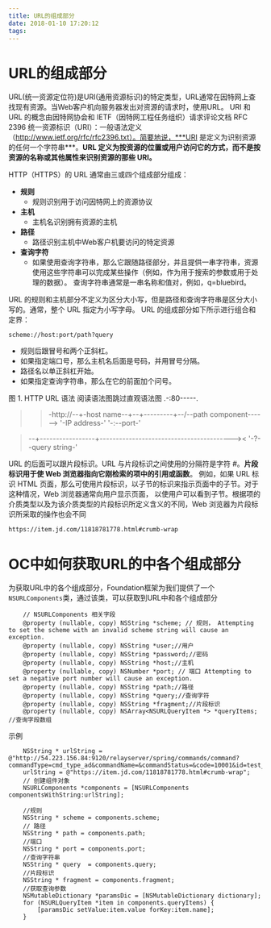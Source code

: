 ```yaml
---
title: URL的组成部分
date: 2018-01-10 17:20:12
tags:
---
```


# URL的组成部分
URL(统一资源定位符)是URI(通用资源标识)的特定类型，URL通常在因特网上查找现有资源。当Web客户机向服务器发出对资源的请求时，使用URL。
URI 和 URL 的概念由因特网协会和 IETF（因特网工程任务组织）请求评论文档 RFC 2396 统一资源标识（URI）：一般语法定义（http://www.ietf.org/rfc/rfc2396.txt）。简要地说，***URI 是定义为识别资源的任何一个字符串***。**URL 定义为按资源的位置或用户访问它的方式，而不是按资源的名称或其他属性来识别资源的那些 URI。**

HTTP（HTTPS）的 URL 通常由三或四个组成部分组成：
* **规则**
    * 规则识别用于访问因特网上的资源协议
* **主机**
    * 主机名识别拥有资源的主机
* **路径** 
    * 路径识别主机中Web客户机要访问的特定资源
* **查询字符** 
    * 如果使用查询字符串，那么它跟随路径部分，并且提供一串字符串，资源使用这些字符串可以完成某些操作（例如，作为用于搜索的参数或用于处理的数据）。 查询字符串通常是一串名称和值对，例如，q=bluebird。

URL 的规则和主机部分不定义为区分大小写，但是路径和查询字符串是区分大小写的。通常，整个 URL 指定为小写字母。
URL 的组成部分如下所示进行组合和定界：
```
scheme://host:port/path?query
```
* 规则后跟冒号和两个正斜杠。
* 如果指定端口号，那么主机名后面是号码，并用冒号分隔。
* 路径名以单正斜杠开始。
* 如果指定查询字符串，那么在它的前面加个问号。

图 1. HTTP URL 语法
阅读语法图跳过直观语法图
                            .-:80-----.                      
>>-http://--+-host name--+--+---------+--/--path component------>
            '-IP address-'  '-:--port-'                      

>--+-----------------+-----------------------------------------><
   '-?--query string-'

URL 的后面可以跟片段标识。URL 与片段标识之间使用的分隔符是字符 #。**片段标识用于使 Web 浏览器指向它刚检索的项中的引用或函数**。 例如，如果 URL 标识 HTML 页面，那么可使用片段标识，以子节的标识来指示页面中的子节。对于这种情况，Web 浏览器通常向用户显示页面， 以使用户可以看到子节。根据项的介质类型以及为该介质类型的片段标识所定义含义的不同，Web 浏览器为片段标识所采取的操作也会不同
```
https://item.jd.com/11818781778.html#crumb-wrap
```

# OC中如何获取URL的中各个组成部分

为获取URL中的各个组成部分，Foundation框架为我们提供了一个`NSURLComponents`类，通过该类，可以获取到URL中和各个组成部分

```objc
    // NSURLComponents 相关字段
    @property (nullable, copy) NSString *scheme; // 规则， Attempting to set the scheme with an invalid scheme string will cause an exception.
    @property (nullable, copy) NSString *user;//用户
    @property (nullable, copy) NSString *password;//密码
    @property (nullable, copy) NSString *host;//主机
    @property (nullable, copy) NSNumber *port; // 端口 Attempting to set a negative port number will cause an exception.
    @property (nullable, copy) NSString *path;//路径
    @property (nullable, copy) NSString *query;//查询字符
    @property (nullable, copy) NSString *fragment;//片段标识
    @property (nullable, copy) NSArray<NSURLQueryItem *> *queryItems; //查询字段数组
```
示例
```objc
    NSString * urlString = @"http://54.223.156.84:9120/relayserver/spring/commands/command?commandType=cmd_type_ad&commandName=&commandStatus=&code=10001&id=test_snapshow_ios_first_test&page=&restrict=false";
    urlString = @"https://item.jd.com/11818781778.html#crumb-wrap";
    // 创建组件对象
    NSURLComponents *components = [NSURLComponents componentsWithString:urlString];
    
    //规则
    NSString * scheme = components.scheme;
    // 路径
    NSString * path = components.path;
    //端口
    NSString * port = components.port;
    //查询字符串
    NSString * query  = components.query;
    //片段标识
    NSString * fragment = components.fragment;
    //获取查询参数
    NSMutableDictionary *paramsDic = [NSMutableDictionary dictionary];
    for (NSURLQueryItem *item in components.queryItems) {
        [paramsDic setValue:item.value forKey:item.name];
    }
```
